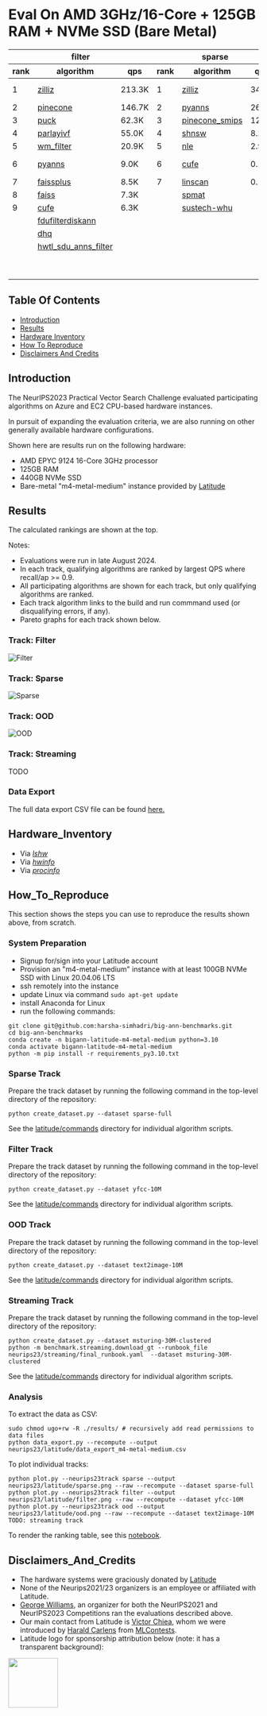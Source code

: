 
# Eval On AMD 3GHz/16-Core + 125GB RAM + NVMe SSD (Bare Metal)

<table id="T_42876">
  <thead>
    <tr>
      <th id="T_42876_level0_col0" class="col_heading level0 col0" colspan="3">filter</th>
      <th id="T_42876_level0_col3" class="col_heading level0 col3" colspan="3">sparse</th>
      <th id="T_42876_level0_col6" class="col_heading level0 col6" colspan="3">ood</th>
    </tr>
    <tr>
      <th id="T_42876_level1_col0" class="col_heading level1 col0" >rank</th>
      <th id="T_42876_level1_col1" class="col_heading level1 col1" >algorithm</th>
      <th id="T_42876_level1_col2" class="col_heading level1 col2" >qps</th>
      <th id="T_42876_level1_col3" class="col_heading level1 col3" >rank</th>
      <th id="T_42876_level1_col4" class="col_heading level1 col4" >algorithm</th>
      <th id="T_42876_level1_col5" class="col_heading level1 col5" >qps</th>
      <th id="T_42876_level1_col6" class="col_heading level1 col6" >rank</th>
      <th id="T_42876_level1_col7" class="col_heading level1 col7" >algorithm</th>
      <th id="T_42876_level1_col8" class="col_heading level1 col8" >qps</th>
    </tr>
  </thead>
  <tbody>
    <tr>
      <td id="T_42876_row0_col0" class="data row0 col0" >1</td>
      <td id="T_42876_row0_col1" class="data row0 col1" ><a href="latitude/commands/filter__zilliz.sh"><div style="height:100%;width:100%">zilliz</div></a></td>
      <td id="T_42876_row0_col2" class="data row0 col2" >               213.3K</td>
      <td id="T_42876_row0_col3" class="data row0 col3" >1</td>
      <td id="T_42876_row0_col4" class="data row0 col4" ><a href="latitude/commands/sparse__zilliz.sh"><div style="height:100%;width:100%">zilliz</div></a></td>
      <td id="T_42876_row0_col5" class="data row0 col5" >                34.8K</td>
      <td id="T_42876_row0_col6" class="data row0 col6" >1</td>
      <td id="T_42876_row0_col7" class="data row0 col7" ><a href="latitude/commands/ood__pinecone-ood.sh"><div style="height:100%;width:100%">pinecone-ood</div></a></td>
      <td id="T_42876_row0_col8" class="data row0 col8" >                76.9K</td>
    </tr>
    <tr>
      <td id="T_42876_row1_col0" class="data row1 col0" >2</td>
      <td id="T_42876_row1_col1" class="data row1 col1" ><a href="latitude/commands/filter__pinecone.sh"><div style="height:100%;width:100%">pinecone</div></a></td>
      <td id="T_42876_row1_col2" class="data row1 col2" >               146.7K</td>
      <td id="T_42876_row1_col3" class="data row1 col3" >2</td>
      <td id="T_42876_row1_col4" class="data row1 col4" ><a href="latitude/commands/sparse__pyanns.sh"><div style="height:100%;width:100%">pyanns</div></a></td>
      <td id="T_42876_row1_col5" class="data row1 col5" >                26.9K</td>
      <td id="T_42876_row1_col6" class="data row1 col6" >2</td>
      <td id="T_42876_row1_col7" class="data row1 col7" ><a href="latitude/commands/ood__zilliz.sh"><div style="height:100%;width:100%">zilliz</div></a></td>
      <td id="T_42876_row1_col8" class="data row1 col8" >                73.5K</td>
    </tr>
    <tr>
      <td id="T_42876_row2_col0" class="data row2 col0" >3</td>
      <td id="T_42876_row2_col1" class="data row2 col1" ><a href="latitude/commands/filter__puck.sh"><div style="height:100%;width:100%">puck</div></a></td>
      <td id="T_42876_row2_col2" class="data row2 col2" >                62.3K</td>
      <td id="T_42876_row2_col3" class="data row2 col3" >3</td>
      <td id="T_42876_row2_col4" class="data row2 col4" ><a href="latitude/commands/sparse__pinecone_smips.sh"><div style="height:100%;width:100%">pinecone_smips</div></a></td>
      <td id="T_42876_row2_col5" class="data row2 col5" >                12.0K</td>
      <td id="T_42876_row2_col6" class="data row2 col6" >3</td>
      <td id="T_42876_row2_col7" class="data row2 col7" ><a href="latitude/commands/ood__pyanns.sh"><div style="height:100%;width:100%">pyanns</div></a></td>
      <td id="T_42876_row2_col8" class="data row2 col8" >                55.5K</td>
    </tr>
    <tr>
      <td id="T_42876_row3_col0" class="data row3 col0" >4</td>
      <td id="T_42876_row3_col1" class="data row3 col1" ><a href="latitude/commands/filter__parlayivf.sh"><div style="height:100%;width:100%">parlayivf</div></a></td>
      <td id="T_42876_row3_col2" class="data row3 col2" >                55.0K</td>
      <td id="T_42876_row3_col3" class="data row3 col3" >4</td>
      <td id="T_42876_row3_col4" class="data row3 col4" ><a href="latitude/commands/sparse__shnsw.sh"><div style="height:100%;width:100%">shnsw</div></a></td>
      <td id="T_42876_row3_col5" class="data row3 col5" >                 8.2K</td>
      <td id="T_42876_row3_col6" class="data row3 col6" >4</td>
      <td id="T_42876_row3_col7" class="data row3 col7" ><a href="latitude/commands/ood__scann.sh"><div style="height:100%;width:100%">scann</div></a></td>
      <td id="T_42876_row3_col8" class="data row3 col8" >                32.3K</td>
    </tr>
    <tr>
      <td id="T_42876_row4_col0" class="data row4 col0" >5</td>
      <td id="T_42876_row4_col1" class="data row4 col1" ><a href="latitude/commands/filter__wm_filter.sh"><div style="height:100%;width:100%">wm_filter</div></a></td>
      <td id="T_42876_row4_col2" class="data row4 col2" >                20.9K</td>
      <td id="T_42876_row4_col3" class="data row4 col3" >5</td>
      <td id="T_42876_row4_col4" class="data row4 col4" ><a href="latitude/commands/sparse__nle.sh"><div style="height:100%;width:100%">nle</div></a></td>
      <td id="T_42876_row4_col5" class="data row4 col5" >                 2.9K</td>
      <td id="T_42876_row4_col6" class="data row4 col6" >5</td>
      <td id="T_42876_row4_col7" class="data row4 col7" ><a href="latitude/commands/ood__sustech-ood.sh"><div style="height:100%;width:100%">sustech-ood</div></a></td>
      <td id="T_42876_row4_col8" class="data row4 col8" >                28.5K</td>
    </tr>
    <tr>
      <td id="T_42876_row5_col0" class="data row5 col0" >6</td>
      <td id="T_42876_row5_col1" class="data row5 col1" ><a href="latitude/commands/filter__pyanns.sh"><div style="height:100%;width:100%">pyanns</div></a></td>
      <td id="T_42876_row5_col2" class="data row5 col2" >                 9.0K</td>
      <td id="T_42876_row5_col3" class="data row5 col3" >6</td>
      <td id="T_42876_row5_col4" class="data row5 col4" ><a href="latitude/commands/sparse__cufe.sh"><div style="height:100%;width:100%">cufe</div></a></td>
      <td id="T_42876_row5_col5" class="data row5 col5" >                 0.1K</td>
      <td id="T_42876_row5_col6" class="data row5 col6" >6</td>
      <td id="T_42876_row5_col7" class="data row5 col7" ><a href="latitude/commands/ood__mysteryann-dif.sh"><div style="height:100%;width:100%">mysteryann-dif</div></a></td>
      <td id="T_42876_row5_col8" class="data row5 col8" >                27.9K</td>
    </tr>
    <tr>
      <td id="T_42876_row6_col0" class="data row6 col0" >7</td>
      <td id="T_42876_row6_col1" class="data row6 col1" ><a href="latitude/commands/filter__faissplus.sh"><div style="height:100%;width:100%">faissplus</div></a></td>
      <td id="T_42876_row6_col2" class="data row6 col2" >                 8.5K</td>
      <td id="T_42876_row6_col3" class="data row6 col3" >7</td>
      <td id="T_42876_row6_col4" class="data row6 col4" ><a href="latitude/commands/sparse__linscan.sh"><div style="height:100%;width:100%">linscan</div></a></td>
      <td id="T_42876_row6_col5" class="data row6 col5" >                 0.1K</td>
      <td id="T_42876_row6_col6" class="data row6 col6" >7</td>
      <td id="T_42876_row6_col7" class="data row6 col7" ><a href="latitude/commands/ood__mysteryann.sh"><div style="height:100%;width:100%">mysteryann</div></a></td>
      <td id="T_42876_row6_col8" class="data row6 col8" >                26.6K</td>
    </tr>
    <tr>
      <td id="T_42876_row7_col0" class="data row7 col0" >8</td>
      <td id="T_42876_row7_col1" class="data row7 col1" ><a href="latitude/commands/filter__faiss.sh"><div style="height:100%;width:100%">faiss</div></a></td>
      <td id="T_42876_row7_col2" class="data row7 col2" >                 7.3K</td>
      <td id="T_42876_row7_col3" class="data row7 col3" ><NA></td>
      <td id="T_42876_row7_col4" class="data row7 col4" ><a href="latitude/errors/sparse__spmat.txt"><div style="height:100%;width:100%">spmat</div></a></td>
      <td id="T_42876_row7_col5" class="data row7 col5" ></td>
      <td id="T_42876_row7_col6" class="data row7 col6" >8</td>
      <td id="T_42876_row7_col7" class="data row7 col7" ><a href="latitude/commands/ood__vamana.sh"><div style="height:100%;width:100%">vamana</div></a></td>
      <td id="T_42876_row7_col8" class="data row7 col8" >                20.0K</td>
    </tr>
    <tr>
      <td id="T_42876_row8_col0" class="data row8 col0" >9</td>
      <td id="T_42876_row8_col1" class="data row8 col1" ><a href="latitude/commands/filter__cufe.sh"><div style="height:100%;width:100%">cufe</div></a></td>
      <td id="T_42876_row8_col2" class="data row8 col2" >                 6.3K</td>
      <td id="T_42876_row8_col3" class="data row8 col3" ><NA></td>
      <td id="T_42876_row8_col4" class="data row8 col4" ><a href="latitude/errors/sparse__sustech-whu.txt"><div style="height:100%;width:100%">sustech-whu</div></a></td>
      <td id="T_42876_row8_col5" class="data row8 col5" ></td>
      <td id="T_42876_row8_col6" class="data row8 col6" >9</td>
      <td id="T_42876_row8_col7" class="data row8 col7" ><a href="latitude/commands/ood__puck.sh"><div style="height:100%;width:100%">puck</div></a></td>
      <td id="T_42876_row8_col8" class="data row8 col8" >                19.0K</td>
    </tr>
    <tr>
      <td id="T_42876_row9_col0" class="data row9 col0" ><NA></td>
      <td id="T_42876_row9_col1" class="data row9 col1" ><a href="latitude/errors/filter__fdufilterdiskann.txt"><div style="height:100%;width:100%">fdufilterdiskann</div></a></td>
      <td id="T_42876_row9_col2" class="data row9 col2" ></td>
      <td id="T_42876_row9_col3" class="data row9 col3" ><NA></td>
      <td id="T_42876_row9_col4" class="data row9 col4" ></td>
      <td id="T_42876_row9_col5" class="data row9 col5" ></td>
      <td id="T_42876_row9_col6" class="data row9 col6" >10</td>
      <td id="T_42876_row9_col7" class="data row9 col7" ><a href="latitude/commands/ood__ngt.sh"><div style="height:100%;width:100%">ngt</div></a></td>
      <td id="T_42876_row9_col8" class="data row9 col8" >                11.9K</td>
    </tr>
    <tr>
      <td id="T_42876_row10_col0" class="data row10 col0" ><NA></td>
      <td id="T_42876_row10_col1" class="data row10 col1" ><a href="latitude/errors/filter__dhq.txt"><div style="height:100%;width:100%">dhq</div></a></td>
      <td id="T_42876_row10_col2" class="data row10 col2" ></td>
      <td id="T_42876_row10_col3" class="data row10 col3" ><NA></td>
      <td id="T_42876_row10_col4" class="data row10 col4" ></td>
      <td id="T_42876_row10_col5" class="data row10 col5" ></td>
      <td id="T_42876_row10_col6" class="data row10 col6" >11</td>
      <td id="T_42876_row10_col7" class="data row10 col7" ><a href="latitude/commands/ood__epsearch.sh"><div style="height:100%;width:100%">epsearch</div></a></td>
      <td id="T_42876_row10_col8" class="data row10 col8" >                 7.7K</td>
    </tr>
    <tr>
      <td id="T_42876_row11_col0" class="data row11 col0" ><NA></td>
      <td id="T_42876_row11_col1" class="data row11 col1" ><a href="latitude/errors/filter__hwtl_sdu_anns_filter.txt"><div style="height:100%;width:100%">hwtl_sdu_anns_filter</div></a></td>
      <td id="T_42876_row11_col2" class="data row11 col2" ></td>
      <td id="T_42876_row11_col3" class="data row11 col3" ><NA></td>
      <td id="T_42876_row11_col4" class="data row11 col4" ></td>
      <td id="T_42876_row11_col5" class="data row11 col5" ></td>
      <td id="T_42876_row11_col6" class="data row11 col6" >12</td>
      <td id="T_42876_row11_col7" class="data row11 col7" ><a href="latitude/commands/ood__diskann.sh"><div style="height:100%;width:100%">diskann</div></a></td>
      <td id="T_42876_row11_col8" class="data row11 col8" >                 6.4K</td>
    </tr>
    <tr>
      <td id="T_42876_row12_col0" class="data row12 col0" ><NA></td>
      <td id="T_42876_row12_col1" class="data row12 col1" ></td>
      <td id="T_42876_row12_col2" class="data row12 col2" ></td>
      <td id="T_42876_row12_col3" class="data row12 col3" ><NA></td>
      <td id="T_42876_row12_col4" class="data row12 col4" ></td>
      <td id="T_42876_row12_col5" class="data row12 col5" ></td>
      <td id="T_42876_row12_col6" class="data row12 col6" >13</td>
      <td id="T_42876_row12_col7" class="data row12 col7" ><a href="latitude/commands/ood__cufe.sh"><div style="height:100%;width:100%">cufe</div></a></td>
      <td id="T_42876_row12_col8" class="data row12 col8" >                 5.4K</td>
    </tr>
    <tr>
      <td id="T_42876_row13_col0" class="data row13 col0" ><NA></td>
      <td id="T_42876_row13_col1" class="data row13 col1" ></td>
      <td id="T_42876_row13_col2" class="data row13 col2" ></td>
      <td id="T_42876_row13_col3" class="data row13 col3" ><NA></td>
      <td id="T_42876_row13_col4" class="data row13 col4" ></td>
      <td id="T_42876_row13_col5" class="data row13 col5" ></td>
      <td id="T_42876_row13_col6" class="data row13 col6" ><NA></td>
      <td id="T_42876_row13_col7" class="data row13 col7" ><a href="latitude/errors/ood__puck-fizz.txt"><div style="height:100%;width:100%">puck-fizz</div></a></td>
      <td id="T_42876_row13_col8" class="data row13 col8" ></td>
    </tr>
  </tbody>
</table>
 

## Table Of Contents

- [Introduction](#introduction)  
- [Results](#results) 
- [Hardware Inventory](#hardware_inventory)
- [How To Reproduce](#how_to_reproduce)
- [Disclaimers And Credits](#disclaimers_and_credits)  

## Introduction

The NeurIPS2023 Practical Vector Search Challenge evaluated participating algorithms on Azure and EC2 CPU-based hardware instances.

In pursuit of expanding the evaluation criteria, we are also running on other generally available hardware configurations.

Shown here are results run on the following hardware:
* AMD EPYC 9124 16-Core 3GHz processor
* 125GB RAM 
* 440GB NVMe SSD
* Bare-metal "m4-metal-medium" instance provided by [Latitude](https://www.latitude.sh/) 

## Results

The calculated rankings are shown at the top.

Notes:
* Evaluations were run in late August 2024.
* In each track, qualifying algorithms are ranked by largest QPS where recall/ap >= 0.9.
* All participating algorithms are shown for each track, but only qualifying algorithms are ranked.
* Each track algorithm links to the build and run commmand used (or disqualifying errors, if any).
* Pareto graphs for each track shown below.

### Track: Filter

![Filter](latitude/filter.png)

### Track: Sparse

![Sparse](latitude/sparse.png)

### Track: OOD

![OOD](latitude/ood.png)

### Track: Streaming

TODO

### Data Export

The full data export CSV file can be found [here.](latitude/data_export_m4-metal-medium.csv)

## Hardware_Inventory

* Via [*lshw*](latitude/m4-metal-medium-lshw.txt)
* Via [*hwinfo*](latitude/m4-metal-medium-hwinfo.txt)
* Via [*procinfo*](latitude/m4-metal-medium-procinfo.txt)

## How_To_Reproduce

This section shows the steps you can use to reproduce the results shown above, from scratch.

### System Preparation

* Signup for/sign into your Latitude account 
* Provision an "m4-metal-medium" instance with at least 100GB NVMe SSD with Linux 20.04.06 LTS
* ssh remotely into the instance
* update Linux via command ```sudo apt-get update```
* install Anaconda for Linux
* run the following commands:
```
git clone git@github.com:harsha-simhadri/big-ann-benchmarks.git
cd big-ann-benchmarks
conda create -n bigann-latitude-m4-metal-medium python=3.10
conda activate bigann-latitude-m4-metal-medium
python -m pip install -r requirements_py3.10.txt 
```

### Sparse Track

Prepare the track dataset by running the following command in the top-level directory of the repository:
```
python create_dataset.py --dataset sparse-full
```

See the [latitude/commands](latitude/commands) directory for individual algorithm scripts.

### Filter Track

Prepare the track dataset by running the following command in the top-level directory of the repository:
```
python create_dataset.py --dataset yfcc-10M
```

See the [latitude/commands](latitude/commands) directory for individual algorithm scripts.

### OOD Track

Prepare the track dataset by running the following command in the top-level directory of the repository:
```
python create_dataset.py --dataset text2image-10M 
```
See the [latitude/commands](latitude/commands) directory for individual algorithm scripts.

### Streaming Track

Prepare the track dataset by running the following command in the top-level directory of the repository:
```
python create_dataset.py --dataset msturing-30M-clustered
python -m benchmark.streaming.download_gt --runbook_file neurips23/streaming/final_runbook.yaml  --dataset msturing-30M-clustered
```

See the [latitude/commands](latitude/commands) directory for individual algorithm scripts.

### Analysis

To extract the data as CSV:
```
sudo chmod ugo+rw -R ./results/ # recursively add read permissions to data files
python data_export.py --recompute --output neurips23/latitude/data_export_m4-metal-medium.csv
```

To plot individual tracks:
```
python plot.py --neurips23track sparse --output neurips23/latitude/sparse.png --raw --recompute --dataset sparse-full
python plot.py --neurips23track filter --output neurips23/latitude/filter.png --raw --recompute --dataset yfcc-10M
python plot.py --neurips23track ood --output neurips23/latitude/ood.png --raw --recompute --dataset text2image-10M
TODO: streaming track
```

To render the ranking table, see this [notebook](latitude/analysis.ipynb).

## Disclaimers_And_Credits

* The hardware systems were graciously donated by [Latitude](https://www.latitude.sh/)
* None of the Neurips2021/23 organizers is an employee or affiliated with Latitude.
* [George Williams](https://github.com/sourcesync), an organizer for both the NeurIPS2021 and NeurIPS2023 Competitions ran the evaluations described above.
* Our main contact from Latitude is [Victor Chiea](victor.chiea@latitude.sh), whom we were introduced by [Harald Carlens](harald@mlcontests.com) from [MLContests](https://mlcontests.com/).
* Latitude logo for sponsorship attribution below (note: it has a transparent background):
<img src="latitude/latitude_logo.png" height="100px">
